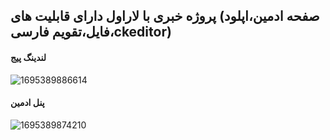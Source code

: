 ## پروژه خبری با لاراول دارای قابلیت های (صفحه ادمین،اپلود فایل،تقویم فارسی،ckeditor)

#### لندینگ پیج
![1695389886614](https://github.com/rezaghorbanzadh/laravel-news-project/assets/111766206/11a81c0b-cc41-4850-8f0f-7c0f9d99022f)
#### پنل ادمین
![1695389874210](https://github.com/rezaghorbanzadh/laravel-news-project/assets/111766206/7cf28a9d-e478-473d-b706-31cde406a82a)
